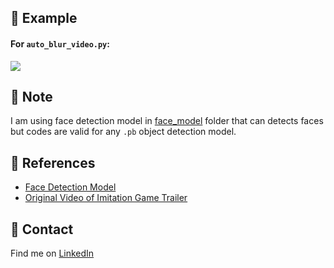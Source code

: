 
## 🤗 Example


#### For `auto_blur_video.py`:
![](./outputs/auto_blur_video.gif)



## 📍 Note
I am using face detection model in [face_model](./face_model) folder that can detects faces but codes are valid for any `.pb` object detection model.

## 📖 References 
* [Face Detection Model](https://github.com/yeephycho/tensorflow-face-detection)
* [Original Video of Imitation Game Trailer](https://www.youtube.com/watch?v=j2jRs4EAvWM)

## 💼 Contact
Find me on [LinkedIn](https://www.linkedin.com/in/ujjwal-kumbhakar-iit/)
